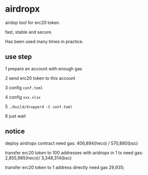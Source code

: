 # airdropx

airdop tool for erc20 token.

fast, stable and secure. 

Has been used many times in practice.

## use step

1 prepare an account with enough gas

2 send erc20 token to this account

3 config `conf.toml`

4 config `xxx.xlsx`

5 `./build/dropperd -C conf.toml`

6 just wait

## notice

deploy airdropx contract need gas: 406,894(heco) / 570,880(bsc)

transfer erc20 token to 100 addresses with aridropx in 1 tx need gas: 2,855,985(heco)/ 3,348,314(bsc)

transfer erc20 token to 1 address directly need gas 29,935;